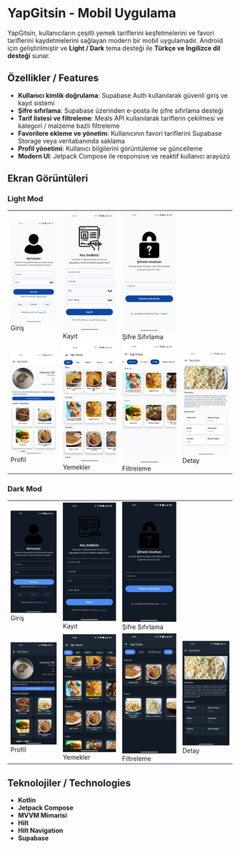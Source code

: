 # YapGitsin - Mobil Uygulama

YapGitsin, kullanıcıların çeşitli yemek tariflerini keşfetmelerini ve favori tariflerini kaydetmelerini sağlayan modern bir mobil uygulamadır. Android için geliştirilmiştir ve **Light / Dark** tema desteği ile **Türkçe ve İngilizce dil desteği** sunar.

## Özellikler / Features
- **Kullanıcı kimlik doğrulama**: Supabase Auth kullanılarak güvenli giriş ve kayıt sistemi  
- **Şifre sıfırlama**: Supabase üzerinden e-posta ile şifre sıfırlama desteği  
- **Tarif listesi ve filtreleme**: Meals API kullanılarak tariflerin çekilmesi ve kategori / malzeme bazlı filtreleme  
- **Favorilere ekleme ve yönetim**: Kullanıcının favori tariflerini Supabase Storage veya veritabanında saklama  
- **Profil yönetimi**: Kullanıcı bilgilerini görüntüleme ve güncelleme  
- **Modern UI**: Jetpack Compose ile responsive ve reaktif kullanıcı arayüzü  

## Ekran Görüntüleri

### Light Mod

<table>
  <tr>
    <td><img src="screenshots/light/login.png" width="200"/><br>Giriş</td>
    <td><img src="screenshots/light/register.png" width="200"/><br>Kayıt</td>
    <td><img src="screenshots/light/forgot.png" width="200"/><br>Şifre Sıfırlama</td>
  </tr>
  <tr>
    <td><img src="screenshots/light/profile.png" width="200"/><br>Profil</td>
    <td><img src="screenshots/light/meals.png" width="200"/><br>Yemekler</td>
    <td><img src="screenshots/light/filter.png" width="200"/><br>Filtreleme</td>
    <td><img src="screenshots/light/details.png" width="200"/><br>Detay</td>
  </tr>
</table>

### Dark Mod

<table>
  <tr>
    <td><img src="screenshots/dark/login.png" width="200"/><br>Giriş</td>
    <td><img src="screenshots/dark/register.png" width="200"/><br>Kayıt</td>
    <td><img src="screenshots/dark/forgot.png" width="200"/><br>Şifre Sıfırlama</td>
  </tr>
  <tr>
    <td><img src="screenshots/dark/profile.png" width="200"/><br>Profil</td>
    <td><img src="screenshots/dark/meals.png" width="200"/><br>Yemekler</td>
    <td><img src="screenshots/dark/filter.png" width="200"/><br>Filtreleme</td>
    <td><img src="screenshots/dark/details.png" width="200"/><br>Detay</td>
  </tr>
</table>



## Teknolojiler / Technologies
- **Kotlin**  
- **Jetpack Compose**  
- **MVVM Mimarisi**  
- **Hilt**  
- **Hilt Navigation**  
- **Supabase**
